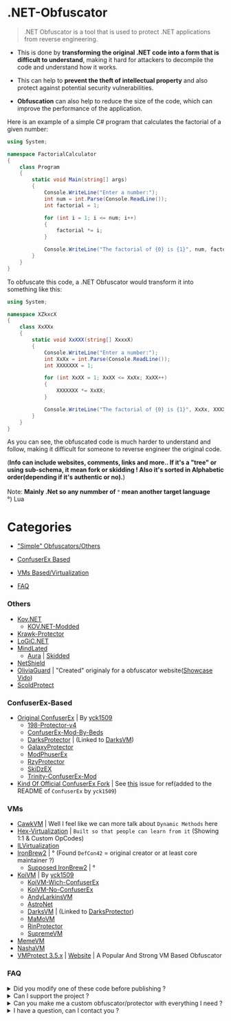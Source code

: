 # .NET-Obfuscator

>.NET Obfuscator is a tool that is used to protect .NET applications from reverse engineering. 

* This is done by **transforming the original .NET code into a form that is difficult to understand**, making it hard for attackers to decompile the code and understand how it works. 

* This can help to **prevent the theft of intellectual property** and also protect against potential security vulnerabilities. 

* **Obfuscation** can also help to reduce the size of the code, which can improve the performance of the application.

Here is an example of a simple C# program that calculates the factorial of a given number:
```csharp
using System;

namespace FactorialCalculator
{
    class Program
    {
        static void Main(string[] args)
        {
            Console.WriteLine("Enter a number:");
            int num = int.Parse(Console.ReadLine());
            int factorial = 1;

            for (int i = 1; i <= num; i++)
            {
                factorial *= i;
            }

            Console.WriteLine("The factorial of {0} is {1}", num, factorial);
        }
    }
}
```

To obfuscate this code, a .NET Obfuscator would transform it into something like this:
```csharp
using System;

namespace XZkxcX
{
    class XxXXx
    {
        static void XxXXX(string[] XxxxX)
        {
            Console.WriteLine("Enter a number:");
            int XxXx = int.Parse(Console.ReadLine());
            int XXXXXXX = 1;

            for (int XxXX = 1; XxXX <= XxXx; XxXX++)
            {
                XXXXXXX *= XxXX;
            }

            Console.WriteLine("The factorial of {0} is {1}", XxXx, XXXXXXX);
        }
    }
}
```
As you can see, the obfuscated code is much harder to understand and follow, making it difficult for someone to reverse engineer the original code.

(__Info can include websites, comments, links and more.. If it's a "tree" or using sub-schema, it mean fork or skidding ! Also it's sorted in Alphabetic order(depending if it's authentic or no).__)
<br><br>Note: __Mainly .Net so any nummber of `°` mean another target language__<br>
°) Lua

# Categories
  - ["Simple" Obfuscators/Others](#Others)
  - [ConfuserEx Based](#ConfuserEx-Based)
  - [VMs Based/Virtualization](#VMs)
  
  - [FAQ](#FAQ)

### Others
- [Kov.NET](https://github.com/Obfuscator-Archives/Kov.NET)
  - [KOV.NET-Modded](https://github.com/Obfuscator-Archives/KOV.NET-Modded)
- [Krawk-Protector](https://github.com/Obfuscator-Archives/Krawk-Protector)
- [LoGiC.NET](https://github.com/Obfuscator-Archives/LoGiC.NET)
- [MindLated](https://github.com/Obfuscator-Archives/MindLated)
  - [Aura](https://github.com/Obfuscator-Archives/Aura) | [Skidded](https://github.com/loomisntreal/Aura-.NET-Obfuscator/pull/2)
- [NetShield](https://github.com/Obfuscator-Archives/NetShield)
- [OliviaGuard](https://github.com/Obfuscator-Archives/OliviaGuard) | "Created" originaly for a obfuscator website([Showcase Vido](https://youtu.be/s3qeLnkk10s))
- [ScoldProtect](https://github.com/Obfuscator-Archives/ScoldProtect)

### ConfuserEx-Based
- [Original ConfuserEx](https://github.com/Obfuscator-Archives/ConfuserEx) | By [yck1509](https://github.com/yck1509)
  - [198-Protector-v4](https://github.com/Obfuscator-Archives/198-Protector-v4)
  - [ConfuserEx-Mod-By-Beds](https://github.com/Obfuscator-Archives/ConfuserEx-Mod-By-Beds)
  - [DarksProtector](https://github.com/Obfuscator-Archives/DarksProtector) | (Linked to [DarksVM](https://github.com/Obfuscator-Archives/DarksVM))
  - [GalaxyProtector](https://github.com/Obfuscator-Archives/GalaxyProtector)
  - [ModPhuserEx](https://github.com/Obfuscator-Archives/ModPhuserEx)
  - [RzyProtector](https://github.com/Obfuscator-Archives/RzyProtector)
  - [SkiDzEX](https://github.com/Obfuscator-Archives/SkiDzEX)
  - [Trinity-ConfuserEx-Mod](https://github.com/Obfuscator-Archives/Trinity-ConfuserEx-Mod)
- [Kind Of Official ConfuserEx Fork](https://github.com/Obfuscator-Archives/ConfuserEx-mkaring) | See [this](https://github.com/yck1509/ConfuserEx/issues/671) issue for ref(added to the README of `ConfuserEx` by `yck1509`)

### VMs
- [CawkVM](https://github.com/Obfuscator-Archives/CawkVM) | Well I feel like we can more talk about `Dynamic Methods` here
- [Hex-Virtualization](https://github.com/Obfuscator-Archives/Hex-Virtualization) | `Built so that people can learn from it` (Showing 1:1 & Custom OpCodes)
- [ILVirtualization](https://github.com/Obfuscator-Archives/ILVirtualization)
- [IronBrew2](https://github.com/Obfuscator-Archives/IronBrew2-DefCon42) | ° (Found `DefCon42` = original creator or at least core maintainer ?)
  - [Supposed IronBrew2](https://github.com/Obfuscator-Archives/IronBrew2) | °
- [KoiVM](https://github.com/Obfuscator-Archives/KoiVM) | By [yck1509](https://github.com/yck1509)
  - [KoiVM-Wich-ConfuserEx](https://github.com/Obfuscator-Archives/KoiVM-Wich-ConfuserEx)
  - [KoiVM-No-ConfuserEx](https://github.com/Obfuscator-Archives/KoiVM-No-ConfuserEx)
  - [AndyLarkinsVM](https://github.com/Obfuscator-Archives/AndyLarkinsVM)
  - [AstroNet](https://github.com/Obfuscator-Archives/AstroNet)  
  - [DarksVM](https://github.com/Obfuscator-Archives/DarksVM) | (Linked to [DarksProtector](https://github.com/Obfuscator-Archives/DarksProtector))
  - [MaMoVM](https://github.com/Obfuscator-Archives/MaMoVM)
  - [RinProtector](https://github.com/Obfuscator-Archives/RinProtector)
  - [SupremeVM](https://github.com/Obfuscator-Archives/SupremeVM)
- [MemeVM](https://github.com/Obfuscator-Archives/MemeVM)
- [NashaVM](https://github.com/Obfuscator-Archives/NashaVM)
- [VMProtect 3.5.x](https://github.com/Obfuscator-Archives/VMProtect_3.5) | [Website](https://vmpsoft.com) | A Popular And Strong VM Based Obfuscator

### FAQ
<details>
    <summary>
        Did you modify one of these code before publishing ?
    </summary>
    Well, good question.. No, if I have to be serious, no, all the codes has been left as-is and should be free of malware.
</details>
<details>
    <summary>
        Can I support the project ?
    </summary>
    Yes, you can either "sponsor" me with the button on my profile (https://github.com/TheHellTower) or donate by going there: https://github.com/TheHellTower#-support-my-work and read, click here to see my Discord or other social to contact me: https://github.com/TheHellTower#-socials.
</details>
<details>
    <summary>
        Can you make me a custom obfuscator/protector with everything I need ?
    </summary>
    Yes and no, I can't just do that and see a bunch of people in my DMs. However, You can send me an email at: "thehelltower@tuta.io" with your offer(price + (A Mod of existing ones or from scratch(Created from 0)) + details such as features, including a VM or no with internal details, if you want the source code, etc..) and we will see together what can be done and would suit your needs !

    Note: Support for 48 hours included(Nice offer = Extended support).
</details>
<details>
    <summary>
        I have a question, can I contact you ?
    </summary>
    Yes you can either by opening a issue: https://github.com/Obfuscator-Archives/.github/issues/new or send me an email at: "thehelltower@tuta.io" or contact me on one of my socials here: https://github.com/TheHellTower#-socials

    Note: Only for questions and business inqueries no code support.
</details>
